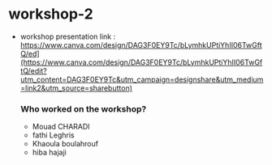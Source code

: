 # workshop-2

- workshop presentation link :
    https://www.canva.com/design/DAG3F0EY9Tc/bLymhkUPtiYhII06TwGftQ/ed](https://www.canva.com/design/DAG3F0EY9Tc/bLymhkUPtiYhII06TwGftQ/edit?utm_content=DAG3F0EY9Tc&utm_campaign=designshare&utm_medium=link2&utm_source=sharebutton)

  ### Who worked on the workshop?
  - Mouad CHARADI
  - fathi Leghris
  - Khaoula boulahrouf
  - hiba hajaji

